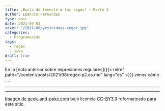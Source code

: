 ```yaml
---
title: ¡Basta de temerle a las regex! - Parte 3
author: Leandro Fernandez
type: post
date: 2021-09-01
cover: "/2021/08/yesterdays-regex.jpg"
categories:
  - Programación
tags:
  - regex
  - java
draft: true
---
```


En la [nota anterior sobre expresiones regulares]({{< relref path="/content/posts/2021/08/regex-p2.es.md" lang="es" >}}) vimos cómo ....

---


---
[Imagen de geek-and-poke.com](https://geek-and-poke.com/geekandpoke/2013/12/3/yesterdays-regex) bajo licencia [CC-BY3.0](https://creativecommons.org/licenses/by/3.0/) reformateada para este sitio.
